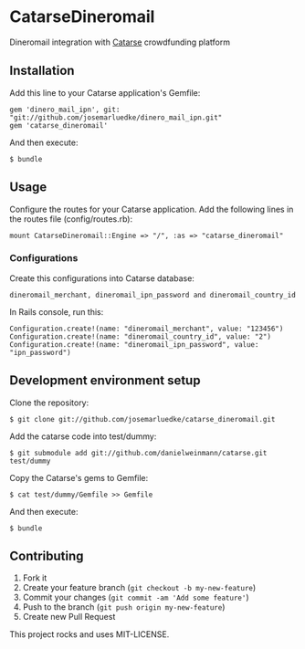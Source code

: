 # CatarseDineromail

Dineromail integration with [Catarse](http://github.com/danielweinmann/catarse) crowdfunding platform

## Installation

Add this line to your Catarse application's Gemfile:

    gem 'dinero_mail_ipn', git: "git://github.com/josemarluedke/dinero_mail_ipn.git"
    gem 'catarse_dineromail'

And then execute:

    $ bundle

## Usage

Configure the routes for your Catarse application. Add the following lines in the routes file (config/routes.rb):
    
    mount CatarseDineromail::Engine => "/", :as => "catarse_dineromail"

### Configurations

Create this configurations into Catarse database:

    dineromail_merchant, dineromail_ipn_password and dineromail_country_id

In Rails console, run this:

    Configuration.create!(name: "dineromail_merchant", value: "123456")
    Configuration.create!(name: "dineromail_country_id", value: "2")
    Configuration.create!(name: "dineromail_ipn_password", value: "ipn_password")

## Development environment setup

Clone the repository:

    $ git clone git://github.com/josemarluedke/catarse_dineromail.git

Add the catarse code into test/dummy:

    $ git submodule add git://github.com/danielweinmann/catarse.git test/dummy

Copy the Catarse's gems to Gemfile:

    $ cat test/dummy/Gemfile >> Gemfile

And then execute:

    $ bundle

## Contributing

1. Fork it
2. Create your feature branch (`git checkout -b my-new-feature`)
3. Commit your changes (`git commit -am 'Add some feature'`)
4. Push to the branch (`git push origin my-new-feature`)
5. Create new Pull Request


This project rocks and uses MIT-LICENSE.
